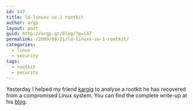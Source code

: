 ```yaml
---
id: 147
title: ld-linuxv.so.1 rootkit
author: argp
layout: post
guid: http://argp.gr/blog/?p=147
permalink: /2009/08/21/ld-linuxv-so-1-rootkit/
categories:
  - linux
  - security
tags:
  - rootkit
  - security
---
```

Yesterday I helped my friend <a href="http://www.void.gr/kargig/" target="blank">kargig</a> to analyse a rootkit he has recovered from a compromised Linux system. You can find the complete write-up at his <a href="http://www.void.gr/kargig/blog/2009/08/21/theres-a-rootkit-in-the-closet/" target="blank">blog</a>.
